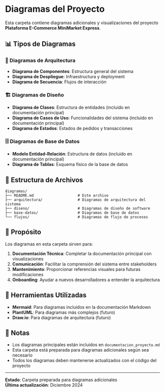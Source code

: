 # Diagramas del Proyecto

Esta carpeta contiene diagramas adicionales y visualizaciones del proyecto **Plataforma E-Commerce MiniMarket Express**.

## 📊 Tipos de Diagramas

### 🔄 Diagramas de Arquitectura
- **Diagrama de Componentes**: Estructura general del sistema
- **Diagrama de Despliegue**: Infraestructura y deployment
- **Diagrama de Secuencia**: Flujos de interacción

### 🏗️ Diagramas de Diseño
- **Diagrama de Clases**: Estructura de entidades (incluido en documentación principal)
- **Diagrama de Casos de Uso**: Funcionalidades del sistema (incluido en documentación principal)
- **Diagrama de Estados**: Estados de pedidos y transacciones

### 🗄️ Diagramas de Base de Datos
- **Modelo Entidad-Relación**: Estructura de datos (incluido en documentación principal)
- **Diagrama de Tablas**: Esquema físico de la base de datos

## 📁 Estructura de Archivos

```
diagramas/
├── README.md                    # Este archivo
├── arquitectura/                # Diagramas de arquitectura del sistema
├── diseno/                      # Diagramas de diseño de software
├── base-datos/                  # Diagramas de base de datos
└── flujos/                      # Diagramas de flujo de procesos
```

## 🎯 Propósito

Los diagramas en esta carpeta sirven para:

1. **Documentación Técnica**: Completar la documentación principal con visualizaciones
2. **Comunicación**: Facilitar la comprensión del sistema entre stakeholders
3. **Mantenimiento**: Proporcionar referencias visuales para futuras modificaciones
4. **Onboarding**: Ayudar a nuevos desarrolladores a entender la arquitectura

## 🔧 Herramientas Utilizadas

- **Mermaid**: Para diagramas incluidos en la documentación Markdown
- **PlantUML**: Para diagramas más complejos (futuro)
- **Draw.io**: Para diagramas de arquitectura (futuro)

## 📝 Notas

- Los diagramas principales están incluidos en `documentacion_proyecto.md`
- Esta carpeta está preparada para diagramas adicionales según sea necesario
- Todos los diagramas deben mantenerse actualizados con el código del proyecto

---

**Estado**: Carpeta preparada para diagramas adicionales  
**Última actualización**: Diciembre 2024 